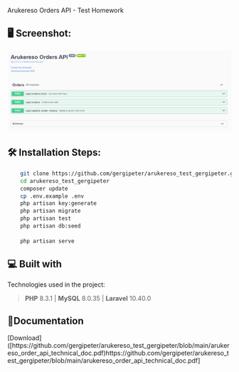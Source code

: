 Arukereso Orders API - Test Homework

<h2>🖥 Screenshot:</h2>

![screenshot](https://github.com/gergipeter/arukereso_test_gergipeter/blob/main/screenshot.PNG)

<h2>🛠️ Installation Steps:</h2>

```bash
    git clone https://github.com/gergipeter/arukereso_test_gergipeter.git
    cd arukereso_test_gergipeter
    composer update
    cp .env.example .env
    php artisan key:generate
    php artisan migrate
    php artisan test
    php artisan db:seed

    php artisan serve

```



<h2>💻 Built with</h2>

Technologies used in the project:

> **PHP** 8.3.1 |
> **MySQL** 8.0.35 |
> **Laravel** 10.40.0



<h2>📃Documentation</h2>
[Download]([https://github.com/gergipeter/arukereso_test_gergipeter/blob/main/arukereso_order_api_technical_doc.pdf)https://github.com/gergipeter/arukereso_test_gergipeter/blob/main/arukereso_order_api_technical_doc.pdf]
